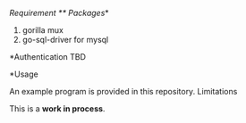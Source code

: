 *Requirement
** Packages**

   1. gorilla mux
   2. go-sql-driver for mysql


*Authentication
TBD


*Usage

An example program is provided in this repository.
Limitations

This is a **work in process**.

